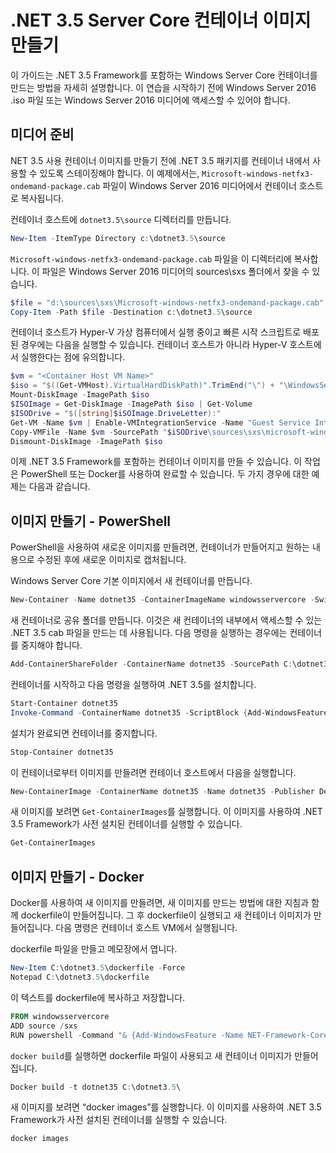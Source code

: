 # .NET 3.5 Server Core 컨테이너 이미지 만들기

이 가이드는 .NET 3.5 Framework를 포함하는 Windows Server Core 컨테이너를 만드는 방법을 자세히 설명합니다. 이 연습을 시작하기 전에 Windows Server 2016 .iso 파일 또는 Windows Server 2016 미디어에 액세스할 수 있어야 합니다.

## 미디어 준비

NET 3.5 사용 컨테이너 이미지를 만들기 전에 .NET 3.5 패키지를 컨테이너 내에서 사용할 수 있도록 스테이징해야 합니다. 이 예제에서는, `Microsoft-windows-netfx3-ondemand-package.cab` 파일이 Windows Server 2016 미디어에서 컨테이너 호스트로 복사됩니다.

컨테이너 호스트에 `dotnet3.5\source` 디렉터리를 만듭니다.

```powershell
New-Item -ItemType Directory c:\dotnet3.5\source
```

`Microsoft-windows-netfx3-ondemand-package.cab` 파일을 이 디렉터리에 복사합니다. 이 파일은 Windows Server 2016 미디어의 sources\sxs 폴더에서 찾을 수 있습니다.

```powershell
$file = "d:\sources\sxs\Microsoft-windows-netfx3-ondemand-package.cab"
Copy-Item -Path $file -Destination c:\dotnet3.5\source
```

컨테이너 호스트가 Hyper-V 가상 컴퓨터에서 실행 중이고 빠른 시작 스크립트로 배포된 경우에는 다음을 실행할 수 있습니다. 컨테이너 호스트가 아니라 Hyper-V 호스트에서 실행한다는 점에 유의합니다.

```powershell
$vm = "<Container Host VM Name>"
$iso = "$((Get-VMHost).VirtualHardDiskPath)".TrimEnd("\") + "\WindowsServerTP4.iso"
Mount-DiskImage -ImagePath $iso
$ISOImage = Get-DiskImage -ImagePath $iso | Get-Volume
$ISODrive = "$([string]$iSOImage.DriveLetter):"
Get-VM -Name $vm | Enable-VMIntegrationService -Name "Guest Service Interface"
Copy-VMFile -Name $vm -SourcePath "$iSODrive\sources\sxs\microsoft-windows-netfx3-ondemand-package.cab" -DestinationPath "c:\dotnet3.5\source\microsoft-windows-netfx3-ondemand-package.cab" -FileSource Host -CreateFullPath
Dismount-DiskImage -ImagePath $iso
```

이제 .NET 3.5 Framework를 포함하는 컨테이너 이미지를 만들 수 있습니다. 이 작업은 PowerShell 또는 Docker를 사용하여 완료할 수 있습니다. 두 가지 경우에 대한 예제는 다음과 같습니다.

## 이미지 만들기 - PowerShell

PowerShell을 사용하여 새로운 이미지를 만들려면, 컨테이너가 만들어지고 원하는 내용으로 수정된 후에 새로운 이미지로 캡처됩니다.

Windows Server Core 기본 이미지에서 새 컨테이너를 만듭니다.

```powershell
New-Container -Name dotnet35 -ContainerImageName windowsservercore -SwitchName “Virtual Switch”
```

새 컨테이너로 공유 폴더를 만듭니다. 이것은 새 컨테이너의 내부에서 액세스할 수 있는 .NET 3.5 cab 파일을 만드는 데 사용됩니다. 다음 명령을 실행하는 경우에는 컨테이너를 중지해야 합니다.

```powershell
Add-ContainerShareFolder -ContainerName dotnet35 -SourcePath C:\dotnet3.5\source -DestinationPath c:\sxs
```

컨테이너를 시작하고 다음 명령을 실행하여 .NET 3.5를 설치합니다.

```powershell
Start-Container dotnet35
Invoke-Command -ContainerName dotnet35 -ScriptBlock {Add-WindowsFeature -Name NET-Framework-Core -Source c:\sxs} -RunAsAdministrator
```

설치가 완료되면 컨테이너를 중지합니다.

```powershell
Stop-Container dotnet35
```

이 컨테이너로부터 이미지를 만들려면 컨테이너 호스트에서 다음을 실행합니다.

```powershell
New-ContainerImage -ContainerName dotnet35 -Name dotnet35 -Publisher Demo -Version 1.0
```

새 이미지를 보려면 `Get-ContainerImages`를 실행합니다. 이 이미지를 사용하여 .NET 3.5 Framework가 사전 설치된 컨테이너를 실행할 수 있습니다.

```powershell
Get-ContainerImages
```

## 이미지 만들기 - Docker

Docker를 사용하여 새 이미지를 만들려면, 새 이미지를 만드는 방법에 대한 지침과 함께 dockerfile이 만들어집니다. 그 후 dockerfile이 실행되고 새 컨테이너 이미지가 만들어집니다. 다음 명령은 컨테이너 호스트 VM에서 실행됩니다.

dockerfile 파일을 만들고 메모장에서 엽니다.

```powershell
New-Item C:\dotnet3.5\dockerfile -Force
Notepad C:\dotnet3.5\dockerfile
```

이 텍스트를 dockerfile에 복사하고 저장합니다.

```powershell
FROM windowsservercore
ADD source /sxs
RUN powershell -Command "& {Add-WindowsFeature -Name NET-Framework-Core -Source c:\sxs}"
```

`docker build`를 실행하면 dockerfile 파일이 사용되고 새 컨테이너 이미지가 만들어집니다.

```powershell
Docker build -t dotnet35 C:\dotnet3.5\
```

새 이미지를 보려면 “docker images”를 실행합니다. 이 이미지를 사용하여 .NET 3.5 Framework가 사전 설치된 컨테이너를 실행할 수 있습니다.

```powershell
docker images
```




